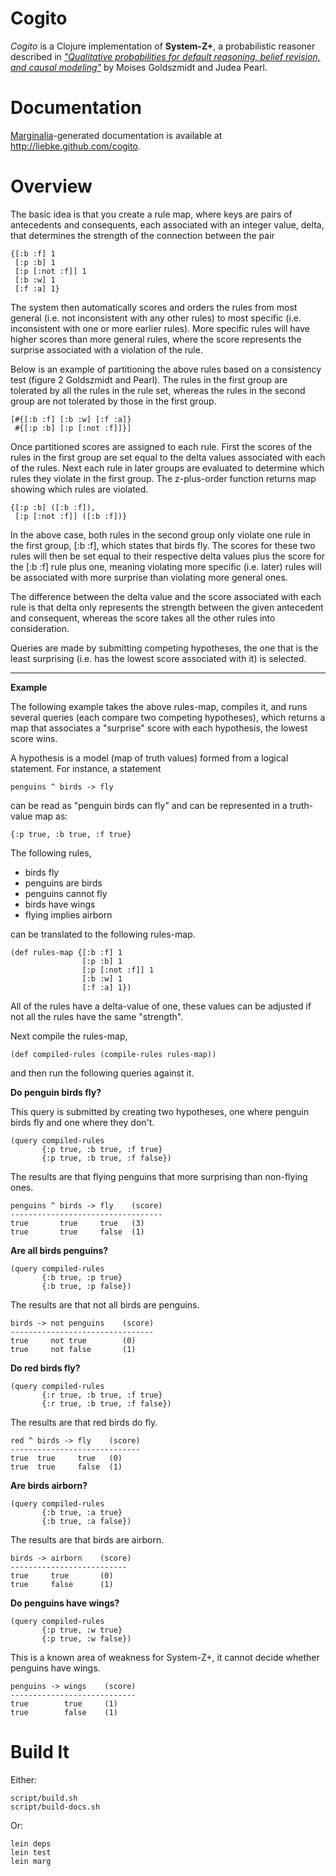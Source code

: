 Cogito
======

*Cogito* is a Clojure implementation of **System-Z+**, a probabilistic reasoner described in [*"Qualitative probabilities for default reasoning, belief revision, and causal modeling"*](ftp://ftp.cs.ucla.edu/pub/stat_ser/R161-L.pdf) by Moises Goldszmidt and Judea Pearl.

Documentation
=============

[Marginalia](https://github.com/fogus/marginalia)-generated documentation is available at <http://liebke.github.com/cogito>.


Overview
========

The basic idea is that you create a rule map, where keys are pairs of antecedents and consequents, each associated with an integer value, delta, that determines the strength of the connection between the pair

    {[:b :f] 1
     [:p :b] 1
     [:p [:not :f]] 1
     [:b :w] 1
     [:f :a] 1}

The system then automatically scores and orders the rules from most general (i.e. not inconsistent with any other rules) to most specific (i.e. inconsistent with one or more earlier rules). More specific rules will have higher scores than more general rules, where the score represents the surprise associated with a violation of the rule.

Below is an example of partitioning the above rules based on a consistency test (figure 2 Goldszmidt and Pearl). The rules in the first group are tolerated by all the rules in the rule set, whereas the rules in the second group are not tolerated by those in the first group.

    [#{[:b :f] [:b :w] [:f :a]}
     #{[:p :b] [:p [:not :f]]}]

Once partitioned scores are assigned to each rule. First the scores of the rules in the first group are set equal to the delta values associated with each of the rules. Next each rule in later groups are evaluated to determine which rules they violate in the first group. The z-plus-order function returns map showing which rules are violated.

    {[:p :b] ([:b :f]),
     [:p [:not :f]] ([:b :f])}

In the above case, both rules in the second group only violate one rule in the first group, [:b :f], which states that birds fly. The scores for these two rules will then be set equal to their respective delta values plus the score for the [:b :f] rule plus one, meaning violating more specific (i.e. later) rules will be associated with more surprise than violating more general ones.

The difference between the delta value and the score associated with each rule is that delta only represents the strength between the given antecedent and consequent, whereas the score takes all the other rules into consideration.

Queries are made by submitting competing hypotheses, the one that is the least surprising (i.e. has the lowest score associated with it) is selected.

****
**Example**

The following example takes the above rules-map, compiles it, and runs several queries (each compare two competing hypotheses), which returns a map that associates a \"surprise\" score with each hypothesis, the lowest score wins.

A hypothesis is a model (map of truth values) formed from a logical statement. For instance, a statement

    penguins ^ birds -> fly

can be read as \"penguin birds can fly\" and can be represented in a truth-value map as:

    {:p true, :b true, :f true}

The following rules,

* birds fly
* penguins are birds
* penguins cannot fly
* birds have wings
* flying implies airborn

can be translated to the following rules-map.

    (def rules-map {[:b :f] 1
                    [:p :b] 1
                    [:p [:not :f]] 1
                    [:b :w] 1
                    [:f :a] 1})

All of the rules have a delta-value of one, these values can be adjusted if not all the rules have the same \"strength\".

Next compile the rules-map,

    (def compiled-rules (compile-rules rules-map))

and then run the following queries against it.

**Do penguin birds fly?**

This query is submitted by creating two hypotheses, one where penguin birds fly and one where they don't.

    (query compiled-rules
           {:p true, :b true, :f true}
           {:p true, :b true, :f false})

The results are that flying penguins that more surprising than non-flying ones.

    penguins ^ birds -> fly    (score)
    ----------------------------------
    true       true     true   (3)
    true       true     false  (1)


**Are all birds penguins?**

    (query compiled-rules
           {:b true, :p true}
           {:b true, :p false})

The results are that not all birds are penguins.

    birds -> not penguins    (score)
    --------------------------------
    true     not true        (0)
    true     not false       (1)


**Do red birds fly?**

    (query compiled-rules
           {:r true, :b true, :f true}
           {:r true, :b true, :f false})


The results are that red birds do fly.

    red ^ birds -> fly    (score)
    -----------------------------
    true  true     true   (0)
    true  true     false  (1)


**Are birds airborn?**

    (query compiled-rules
           {:b true, :a true}
           {:b true, :a false})

The results are that birds are airborn.

    birds -> airborn    (score)
    --------------------------
    true     true       (0)
    true     false      (1)


**Do penguins have wings?**

    (query compiled-rules
           {:p true, :w true}
           {:p true, :w false})


This is a known area of weakness for System-Z+, it cannot decide whether penguins have wings.

    penguins -> wings    (score)
    ----------------------------
    true        true     (1)
    true        false    (1)



Build It
========

Either:

    script/build.sh
    script/build-docs.sh

Or:

    lein deps
    lein test
    lein marg
